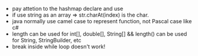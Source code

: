- pay attetion to the hashmap declare and use
- if use string as an array => str.charAt(index) is the char.
- java normally use camel case to represent function, not Pascal case like c#
- length can be used for int[], double[], String[] && length() can be used for String, StringBuilder, etc
- break inside while loop doesn't work!